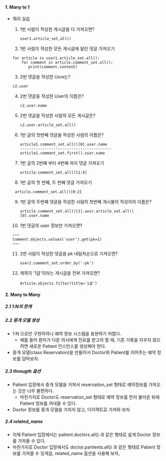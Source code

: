 #### 1. Many to 1

* 쿼리 실습

  1. 1번 사람이 작성한 게시글을 다 가져오면?

     ~~~ user1.article_set,all()
     user1.article_set,all()
     ~~~

  2.  1번 사람이 작성한 모든 게시글에 달린 댓글 가져오기

     ~~~
     for article in user1.article_set.all():
         for comment in article.comment_set.all():
         	print(comment.content)
     ~~~

  3.  2번 댓글을 작성한 Usre는?

     ~~~
     c2.user
     ~~~

  4. 2번 댓글을 작성한 User의 이름은?

     ~~~
     c2.user.name
     ~~~

  5. 2번 댓글을 작성한 사람의 모든 게시글은?

     ~~~
     c2.user.article_set.all()
     ~~~

  6. 1번 글의 첫번째 댓글을 작성한 사람의 이름은?

     ~~~
     article1.comment_set.all()[0].user.name
     -----------------------------------------
     article1.comment_set.first().user.name
     ~~~

  7. 1번 글의 2번째 부터 4번째 까지 댓글 가져오기

     ```
     article.comment_set.all()[1:4]
     ```

  8.  1번 글의 첫 번째, 두 번째 댓글 가져오기

     ~~~
      article.comment_set.all()[0:2]
     ~~~

  9. 1번 글의 두번째 댓글을 작성한 사람의 첫번째 게시물의 작성자의 이름은?

     ~~~
     article.comment_set.all()[1].uesr.article_set.all()[0].user.name
     ~~~

  10.  1번 댓글의 user 정보만 가져오면?

      ~~~
      Comment.objects.values('user').get(pk=1)
      ~~~

  11. 2번 사람이 작성한 댓글을 pk 내림차순으로 가져오면?

      ~~~
      user2.comment_set.order_by('-pk')
      ~~~

  12. 제목이 '1글'이라는 게시글을 전부 가져오면?

      ```
      Article.objects.filter(title='1글')
      ```

#### 2. Many to Many

##### 2.1 1:N의 한계

##### 2.2 중개 모델 생성

* 1:N 으로만 구현하려니 예약 정보 시스템을 표현하기 어렵다.
  * 예를 들어 환자가 다른 의사에게 진료를 받고자 할 때, 기존 기록을 지우지 않으려면 새로운 Patient 인스턴스를 생성해야 한다.
* 중개 모델(class Reservation)을 만들어서 Doctor와 Patient를 이어주는 예약 정보를 담아보자.

##### 2.3 througth 옵션

* Patient 입장에서 중개 모델을 거쳐서 reservation_set 형태로 예약정보를 가져오는 것은 너무 불편하다.
  * 마찬가지로 Doctor도 reservation_set 형태로 예약 정보를 먼저 불러온 뒤에 Patient 정보를 꺼내올 수 있다.
* Doctor 정보를 중개 모델을 거치지 않고, 다이렉트로 가져와 보자

##### 2.4 related_name

* 이제 Patient 입장에서는 patient.doctors.all() 과 같은 형태로 쉽게 Doctor 정보를 가져올 수 있다.
* 마찬가지로 Doctor 입장에서도 doctor.partients.all() 과 같은 형태로 Patient 정보를 가져올 수 있게끔, related_name 옵션을 사용해 보자,



 